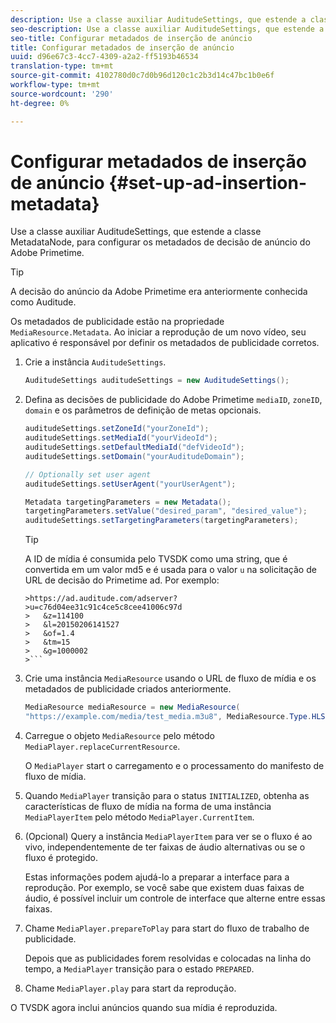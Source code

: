 ```yaml
---
description: Use a classe auxiliar AuditudeSettings, que estende a classe MetadataNode, para configurar os metadados de decisão de anúncio do Adobe Primetime.
seo-description: Use a classe auxiliar AuditudeSettings, que estende a classe MetadataNode, para configurar os metadados de decisão de anúncio do Adobe Primetime.
seo-title: Configurar metadados de inserção de anúncio
title: Configurar metadados de inserção de anúncio
uuid: d96e67c3-4cc7-4309-a2a2-ff5193b46534
translation-type: tm+mt
source-git-commit: 4102780d0c7d0b96d120c1c2b3d14c47bc1b0e6f
workflow-type: tm+mt
source-wordcount: '290'
ht-degree: 0%

---
```



# Configurar metadados de inserção de anúncio {#set-up-ad-insertion-metadata}

Use a classe auxiliar AuditudeSettings, que estende a classe MetadataNode, para configurar os metadados de decisão de anúncio do Adobe Primetime.

>[!TIP]
>
>A decisão do anúncio da Adobe Primetime era anteriormente conhecida como Auditude.

Os metadados de publicidade estão na propriedade `MediaResource.Metadata`. Ao iniciar a reprodução de um novo vídeo, seu aplicativo é responsável por definir os metadados de publicidade corretos.

1. Crie a instância `AuditudeSettings`.

   ```java
   AuditudeSettings auditudeSettings = new AuditudeSettings();
   ```

1. Defina as decisões de publicidade do Adobe Primetime `mediaID`, `zoneID`, `domain` e os parâmetros de definição de metas opcionais.

   ```java
   auditudeSettings.setZoneId("yourZoneId"); 
   auditudeSettings.setMediaId("yourVideoId"); 
   auditudeSettings.setDefaultMediaId("defVideoId"); 
   auditudeSettings.setDomain("yourAuditudeDomain"); 
   
   // Optionally set user agent  
   auditudeSettings.setUserAgent("yourUserAgent"); 
   
   Metadata targetingParameters = new Metadata(); 
   targetingParameters.setValue("desired_param", "desired_value"); 
   auditudeSettings.setTargetingParameters(targetingParameters);
   ```

   >[!TIP]
   >
   >A ID de mídia é consumida pelo TVSDK como uma string, que é convertida em um valor md5 e é usada para o valor `u` na solicitação de URL de decisão do Primetime ad. Por exemplo:
   >
   >
   ```
   >https://ad.auditude.com/adserver?
   >u=c76d04ee31c91c4ce5c8cee41006c97d
   >   &z=114100 
   >   &l=20150206141527 
   >   &of=1.4 
   >   &tm=15 
   >   &g=1000002
   >```

1. Crie uma instância `MediaResource` usando o URL de fluxo de mídia e os metadados de publicidade criados anteriormente.

   ```java
   MediaResource mediaResource = new MediaResource( 
   "https://example.com/media/test_media.m3u8", MediaResource.Type.HLS, Metadata);
   ```

1. Carregue o objeto `MediaResource` pelo método `MediaPlayer.replaceCurrentResource`.

   O `MediaPlayer` start o carregamento e o processamento do manifesto de fluxo de mídia.

1. Quando `MediaPlayer` transição para o status `INITIALIZED`, obtenha as características de fluxo de mídia na forma de uma instância `MediaPlayerItem` pelo método `MediaPlayer.CurrentItem`.
1. (Opcional) Query a instância `MediaPlayerItem` para ver se o fluxo é ao vivo, independentemente de ter faixas de áudio alternativas ou se o fluxo é protegido.

   Estas informações podem ajudá-lo a preparar a interface para a reprodução. Por exemplo, se você sabe que existem duas faixas de áudio, é possível incluir um controle de interface que alterne entre essas faixas.

1. Chame `MediaPlayer.prepareToPlay` para start do fluxo de trabalho de publicidade.

   Depois que as publicidades forem resolvidas e colocadas na linha do tempo, a `MediaPlayer` transição para o estado `PREPARED`.
1. Chame `MediaPlayer.play` para start da reprodução.

O TVSDK agora inclui anúncios quando sua mídia é reproduzida.
